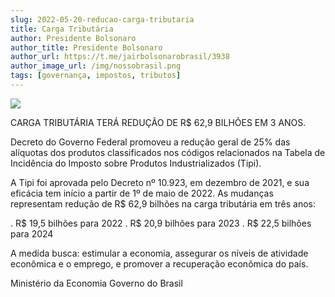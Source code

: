 ```yaml
---
slug: 2022-05-20-reducao-carga-tributaria
title: Carga Tributária
author: Presidente Bolsonaro 
author_title: Presidente Bolsonaro
author_url: https://t.me/jairbolsonarobrasil/3938   
author_image_url: /img/nossobrasil.png
tags: [governança, impostos, tributos]
---
```


![ ](/img/carga-tributaria.jpg)

CARGA TRIBUTÁRIA TERÁ REDUÇÃO DE R$ 62,9 BILHÕES EM 3 ANOS.

Decreto do Governo Federal promoveu a redução geral de 25% das alíquotas dos produtos classificados nos códigos relacionados na Tabela de Incidência do Imposto sobre Produtos Industrializados (Tipi).

A Tipi foi aprovada pelo Decreto nº 10.923, em dezembro de 2021, e sua eficácia tem início a partir de 1º de maio de 2022. As mudanças representam redução de R$ 62,9 bilhões na carga tributária em três anos: 

. R$ 19,5 bilhões para 2022
. R$ 20,9 bilhões para 2023
. R$ 22,5 bilhões para 2024

A medida busca: estimular a economia, assegurar os níveis de atividade econômica e o emprego, e promover a recuperação econômica do país.

Ministério da Economia
Governo do Brasil
